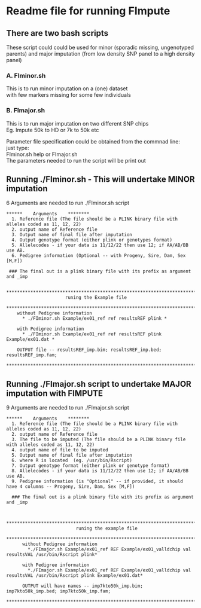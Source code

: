 # Readme file for running FImpute  

## There are two bash scripts  
These script could could be used for minor (sporadic missing, ungenotyped parents) and major imputation (from low density SNP panel to a high density panel)  

### A. FIminor.sh  
  This is to run minor imputation on a (one) dataset  
  with few markers missing for some few individuals  

### B. FImajor.sh  
  This is to run major imputation on two different SNP chips  
  Eg. Impute 50k to HD or 7k to 50k etc  

Parameter file specification could be obtained from the commnad line:  
just type:  
FIminor.sh help or FImajor.sh  
The parameters needed to run the script will be print out  

## Running ./FIminor.sh - This will undertake MINOR imputation  
6 Arguments are needed to run ./FIminor.sh script  

    ******    Arguments    ********  
      1. Reference file (The file should be a PLINK binary file with alleles coded as 11, 12, 22)  
      2. output name of Reference file  
      3. Output name of final file after imputation  
      4. Output genotype format (either plink or genotypes format)  
      5. Allelecodes - if your data is 11/12/22 then use 12; if AA/AB/BB use AB.  
      6. Pedigree information (Optional -- with Progeny, Sire, Dam, Sex [M,F])  

     ### The final out is a plink binary file with its prefix as argument and _imp   

      ************************************************************************************  
                          runing the Example file  
      ************************************************************************************  
        without Pedigree information  
          * ./FIminor.sh Example/ex01_ref ref resultsREF plink *  
        
        with Pedigree information  
          * ./FIminor.sh Example/ex01_ref ref resultsREF plink Example/ex01.dat *   
          
        OUTPUT file -- resultsREF_imp.bim; resultsREF_imp.bed; resultsREF_imp.fam;  
      *************************************************************************************  

## Running ./FImajor.sh script to undertake MAJOR imputation with FIMPUTE  
9 Arguments are needed to run ./FImajor.sh script  

    ******    Arguments    ********  
      1. Reference file (The file should be a PLINK binary file with alleles coded as 11, 12, 22)  
      2. output name of Reference file  
      3. The file to be imputed (The file should be a PLINK binary file with alleles coded as 11, 12, 22)  
      4. output name of file to be imputed  
      5. Output name of final file after imputation  
      6. where R is located  (eg. /usr/bin/Rscript)
      7. Output genotype format (either plink or genotype format)  
      8. Allelecodes - if your data is 11/12/22 then use 12; if AA/AB/BB use AB.  
      9. Pedigree information (is "Optional" -- if provided, it should have 4 columns -- Progeny, Sire, Dam, Sex [M,F])  
      
      ### The final out is a plink binary file with its prefix as argument and _imp  


        **********************************************************************************  
                              runing the example file  
        **********************************************************************************  
          without Pedigree information  
            *./FImajor.sh Example/ex01_ref REF Example/ex01_valldchip val resultsVAL /usr/bin/Rscript plink*  
            
          with Pedigree information   
            *./FImajor.sh Example/ex01_ref REF Example/ex01_valldchip val resultsVAL /usr/bin/Rscript plink Example/ex01.dat*  
            
          OUTPUT will have names -- imp7kto50k_imp.bim; imp7kto50k_imp.bed; imp7kto50k_imp.fam;  
        **************************************************************************************************
